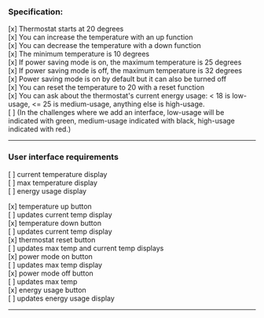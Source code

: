 ### Specification:

[x] Thermostat starts at 20 degrees  
[x] You can increase the temperature with an up function  
[x] You can decrease the temperature with a down function  
[x] The minimum temperature is 10 degrees  
[x] If power saving mode is on, the maximum temperature is 25 degrees  
[x] If power saving mode is off, the maximum temperature is 32 degrees  
[x] Power saving mode is on by default but it can also be turned off  
[x] You can reset the temperature to 20 with a reset function  
[x] You can ask about the thermostat's current energy usage: < 18 is low-usage, <= 25 is medium-usage, anything else is high-usage.  
[ ] (In the challenges where we add an interface, low-usage will be indicated with green, medium-usage indicated with black, high-usage indicated with red.)  


---

### User interface requirements

[ ] current temperature display  
[ ] max temperature display  
[ ] energy usage display  

[x] temperature up button  
    [ ] updates current temp display  
[x] temperature down button  
    [ ] updates current temp display  
[x] thermostat reset button  
    [ ] updates max temp and current temp displays  
[x] power mode on button  
    [ ] updates max temp display   
[x] power mode off button  
    [ ] updates max temp  
[x] energy usage button  
    [ ] updates energy usage display  


---
